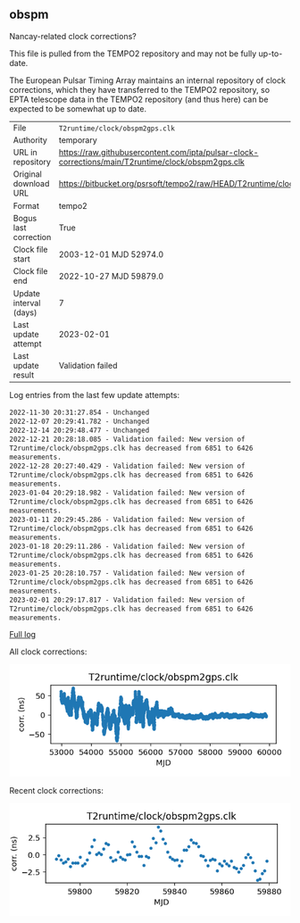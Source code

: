 
## obspm

Nancay-related clock corrections?

This file is pulled from the TEMPO2 repository and may not be fully
up-to-date.

The European Pulsar Timing Array maintains an internal repository
of clock corrections, which they have transferred to the TEMPO2
repository, so  EPTA telescope data in the TEMPO2 repository (and
thus here) can be expected to be somewhat up to date.

|     |     |
|:--- |:--- |
| File | `T2runtime/clock/obspm2gps.clk` |
| Authority | temporary |
| URL in repository | <https://raw.githubusercontent.com/ipta/pulsar-clock-corrections/main/T2runtime/clock/obspm2gps.clk> |
| Original download URL | <https://bitbucket.org/psrsoft/tempo2/raw/HEAD/T2runtime/clock/obspm2gps.clk> |
| Format | tempo2 |
| Bogus last correction | True |
| Clock file start | 2003-12-01 MJD 52974.0 |
| Clock file end | 2022-10-27 MJD 59879.0 |
| Update interval (days) | 7 |
| Last update attempt | 2023-02-01 |
| Last update result | Validation failed |

Log entries from the last few update attempts:
```
2022-11-30 20:31:27.854 - Unchanged
2022-12-07 20:29:41.782 - Unchanged
2022-12-14 20:29:48.477 - Unchanged
2022-12-21 20:28:18.085 - Validation failed: New version of T2runtime/clock/obspm2gps.clk has decreased from 6851 to 6426 measurements.
2022-12-28 20:27:40.429 - Validation failed: New version of T2runtime/clock/obspm2gps.clk has decreased from 6851 to 6426 measurements.
2023-01-04 20:29:18.982 - Validation failed: New version of T2runtime/clock/obspm2gps.clk has decreased from 6851 to 6426 measurements.
2023-01-11 20:29:45.286 - Validation failed: New version of T2runtime/clock/obspm2gps.clk has decreased from 6851 to 6426 measurements.
2023-01-18 20:29:11.286 - Validation failed: New version of T2runtime/clock/obspm2gps.clk has decreased from 6851 to 6426 measurements.
2023-01-25 20:28:10.757 - Validation failed: New version of T2runtime/clock/obspm2gps.clk has decreased from 6851 to 6426 measurements.
2023-02-01 20:29:17.817 - Validation failed: New version of T2runtime/clock/obspm2gps.clk has decreased from 6851 to 6426 measurements.
```
[Full log](https://raw.githubusercontent.com/ipta/pulsar-clock-corrections/main/log/T2runtime/clock/obspm2gps.clk.log)


All clock corrections:

![plot of all clock corrections](obspm2gps.clk.png "All corrections")

Recent clock corrections:

![plot of recent clock corrections](obspm2gps.clk.short.png "Recent corrections")

